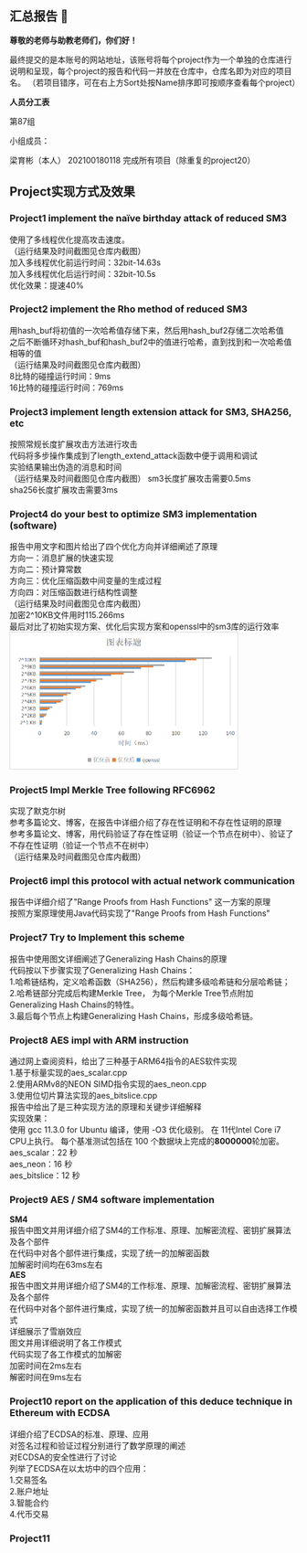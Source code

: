 ## 汇总报告 👋

**尊敬的老师与助教老师们，你们好！**

最终提交的是本账号的网站地址，该账号将每个project作为一个单独的仓库进行说明和呈现，每个project的报告和代码一并放在仓库中，仓库名即为对应的项目名。
（若项目错序，可在右上方Sort处按Name排序即可按顺序查看每个project）

**人员分工表**

第87组

小组成员：

梁育彬（本人） 202100180118 完成所有项目（除重复的project20）



## Project实现方式及效果

### Project1 implement the naïve birthday attack of reduced SM3

使用了多线程优化提高攻击速度。  
（运行结果及时间截图见仓库内截图）  
加入多线程优化前运行时间：32bit-14.63s  
加入多线程优化后运行时间：32bit-10.5s  
优化效果：提速40%  

### Project2 implement the Rho method of reduced SM3

用hash_buf将初值的一次哈希值存储下来，然后用hash_buf2存储二次哈希值  
之后不断循环对hash_buf和hash_buf2中的值进行哈希，直到找到和一次哈希值相等的值  
（运行结果及时间截图见仓库内截图）  
8比特的碰撞运行时间：9ms  
16比特的碰撞运行时间：769ms

### Project3 implement length extension attack for SM3, SHA256, etc

按照常规长度扩展攻击方法进行攻击  
代码将多步操作集成到了length_extend_attack函数中便于调用和调试  
实验结果输出伪造的消息和时间  
（运行结果及时间截图见仓库内截图）
sm3长度扩展攻击需要0.5ms  
sha256长度扩展攻击需要3ms  

### Project4 do your best to optimize SM3 implementation (software)

报告中用文字和图片给出了四个优化方向并详细阐述了原理  
方向一：消息扩展的快速实现  
方向二：预计算常数  
方向三：优化压缩函数中间变量的生成过程  
方向四：对压缩函数进行结构性调整  
（运行结果及时间截图见仓库内截图）  
加密2^10KB文件用时115.266ms  
最后对比了初始实现方案、优化后实现方案和openssl中的sm3库的运行效率  
<img src="https://github.com/1-14/Project04/blob/main/%E6%88%AA%E5%9B%BE/2.png" width="400"  /><br/>

### Project5 Impl Merkle Tree following RFC6962

实现了默克尔树  
参考多篇论文、博客，在报告中详细介绍了存在性证明和不存在性证明的原理  
参考多篇论文、博客，用代码验证了存在性证明（验证一个节点在树中）、验证了不存在性证明（验证一个节点不在树中）  
（运行结果及时间截图见仓库内截图）  

### Project6 impl this protocol with actual network communication

报告中详细介绍了"Range Proofs from Hash Functions" 这一方案的原理  
按照方案原理使用Java代码实现了"Range Proofs from Hash Functions" 

### Project7 Try to Implement this scheme

报告中使用图文详细阐述了Generalizing Hash Chains的原理  
代码按以下步骤实现了Generalizing Hash Chains：  
1.哈希链结构，定义哈希函数（SHA256），然后构建多级哈希链和分层哈希链；  
2.哈希链部分完成后构建Merkle Tree， 为每个Merkle Tree节点附加Generalizing Hash Chains的特性。  
3.最后每个节点上构建Generalizing Hash Chains，形成多级哈希链。  

### Project8 AES impl with ARM instruction

通过网上查阅资料，给出了三种基于ARM64指令的AES软件实现  
1.基于标量实现的aes_scalar.cpp  
2.使用ARMv8的NEON SIMD指令实现的aes_neon.cpp  
3.使用位切片算法实现的aes_bitslice.cpp  
报告中给出了是三种实现方法的原理和关键步详细解释  
实现效果：  
使用 gcc 11.3.0 for Ubuntu 编译，使用 -O3 优化级别。 在 11代Intel Core i7 CPU上执行。 每个基准测试包括在 100 个数据块上完成的**8000000**轮加密。  
aes_scalar：22 秒  
aes_neon：16 秒  
aes_bitslice：12 秒

### Project9 AES / SM4 software implementation

**SM4**  
报告中图文并用详细介绍了SM4的工作标准、原理、加解密流程、密钥扩展算法及各个部件  
在代码中对各个部件进行集成，实现了统一的加解密函数  
加解密时间均在63ms左右  
**AES**  
报告中图文并用详细介绍了SM4的工作标准、原理、加解密流程、密钥扩展算法及各个部件  
在代码中对各个部件进行集成，实现了统一的加解密函数并且可以自由选择工作模式    
详细展示了雪崩效应  
图文并用详细说明了各工作模式  
代码实现了各工作模式的加解密  
加密时间在2ms左右  
解密时间在9ms左右  

### Project10 report on the application of this deduce technique in Ethereum with ECDSA

详细介绍了ECDSA的标准、原理、应用  
对签名过程和验证过程分别进行了数学原理的阐述  
对ECDSA的安全性进行了讨论  
列举了ECDSA在以太坊中的四个应用：  
1.交易签名  
2.账户地址  
3.智能合约  
4.代币交易  

### Project11 
